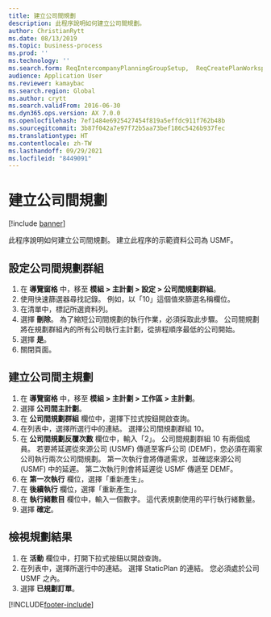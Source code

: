 ```yaml
---
title: 建立公司間規劃
description: 此程序說明如何建立公司間規劃。
author: ChristianRytt
ms.date: 08/13/2019
ms.topic: business-process
ms.prod: ''
ms.technology: ''
ms.search.form: ReqIntercompanyPlanningGroupSetup,  ReqCreatePlanWorkspace
audience: Application User
ms.reviewer: kamaybac
ms.search.region: Global
ms.author: crytt
ms.search.validFrom: 2016-06-30
ms.dyn365.ops.version: AX 7.0.0
ms.openlocfilehash: 7ef1484e6925427454f819a5effdc911f762b48b
ms.sourcegitcommit: 3b87f042a7e97f72b5aa73bef186c5426b937fec
ms.translationtype: HT
ms.contentlocale: zh-TW
ms.lasthandoff: 09/29/2021
ms.locfileid: "8449091"
---
```

# <a name="create-an-intercompany-plan"></a>建立公司間規劃

[!include [banner](../../includes/banner.md)]

此程序說明如何建立公司間規劃。 建立此程序的示範資料公司為 USMF。

## <a name="set-up-an-intercompany-planning-group"></a>設定公司間規劃群組

1. 在 **導覽窗格** 中，移至 **模組 > 主計劃 > 設定 > 公司間規劃群組**。
2. 使用快速篩選器尋找記錄。 例如，以「10」這個值來篩選名稱欄位。
3. 在清單中，標記所選資料列。
4. 選擇 **刪除**。 為了縮短公司間規劃的執行作業，必須採取此步驟。   公司間規劃將在規劃群組內的所有公司執行主計劃，從排程順序最低的公司開始。  
5. 選擇 **是**。
6. 關閉頁面。

## <a name="create-an-intercompany-master-plan"></a>建立公司間主規劃

1. 在 **導覽窗格** 中，移至 **模組 > 主計劃 > 工作區 > 主計劃**。
2. 選擇 **公司間主計劃**。  
3. 在 **公司間規劃群組** 欄位中，選擇下拉式按鈕開啟查詢。
4. 在列表中，選擇所選行中的連結。 選擇公司間規劃群組 10。  
5. 在 **公司間規劃反覆次數** 欄位中，輸入「2」。 公司間規劃群組 10 有兩個成員。 若要將延遲從來源公司 (USMF) 傳遞至客戶公司 (DEMF)，您必須在兩家公司執行兩次公司間規劃。 第一次執行會將傳遞需求，並確認來源公司 (USMF) 中的延遲。 第二次執行則會將延遲從 USMF 傳遞至 DEMF。  
6. 在 **第一次執行** 欄位，選擇「重新產生」。
7. 在 **後續執行** 欄位，選擇「重新產生」。
8. 在 **執行緒數目** 欄位中，輸入一個數字。 這代表規劃使用的平行執行緒數量。  
9. 選擇 **確定**。

## <a name="view-the-result-of-the-plan"></a>檢視規劃結果

1. 在 **活動** 欄位中，打開下拉式按鈕以開啟查詢。
2. 在列表中，選擇所選行中的連結。 選擇 StaticPlan 的連結。 您必須處於公司 USMF 之內。  
3. 選擇 **已規劃訂單**。



[!INCLUDE[footer-include](../../../includes/footer-banner.md)]